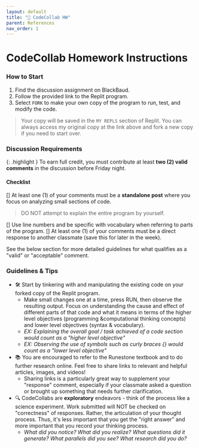 ```yaml
---
layout: default
title: "💬 CodeCollab HW" 
parent: References
nav_order: 1
---
```


# CodeCollab Homework Instructions

### How to Start
1. Find the discussion assignment on BlackBaud.
2. Follow the provided link to the Replit program.
3. Select `FORK` to make your own copy of the program to run, test, and modify the code.
> Your copy will be saved in the `MY REPLS` section of Replit.
> You can always access my original copy at the link above and fork a new copy if you need to start over.
  
### Discussion Requirements

{: .highlight }
To earn full credit, you must contribute at least **two (2) valid comments** in the discussion before Friday night.

#### Checklist
[] At least one (1) of your comments must be a **standalone post** where you focus on analyzing small sections of code.

> DO NOT attempt to explain the entire program by yourself.

[] Use line numbers and be specific with vocabulary when referring to parts of the program.
[] At least one (1) of your comments must be a direct response to another classmate (save this for later in the week).

See the below section for more detailed guidelines for what qualifies as a "valid" or "acceptable" comment.

### Guidelines & Tips

* 🛠️ Start by tinkering with and manipulating the existing code on your forked copy of the Replit program. 
  * Make small changes one at a time, press RUN, then observe the resulting output. Focus on understanding the cause and effect of different parts of that code and what it means in terms of the higher level objectives (programming &computational thinking concepts) and lower level objectives (syntax & vocabulary).
  * *EX: Explaining the overall goal / task achieved of a code section would count as a "higher level objective"*
  * *EX: Observing the use of symbols such as curly braces {} would count as a "lower level objective"*
* 📚 You are encouraged to refer to the Runestone textbook and to do further research online. Feel free to share links to relevant and helpful articles, images, and videos!
  * Sharing links is a particularly great way to supplement your "response" comment, especially if your classmate asked a question or brought up something that needs further clarification.
* 🔍 CodeCollabs are **exploratory** endeavors - think of the process like a science experiment. Work submitted will NOT be checked on "correctness" of responses. Rather, the articulation of your thought process. Thus, it's less important that you get the "right answer" and more important that you record your thinking process.
  * _What did you notice? What did you realize? What questions did it generate? What parallels did you see? What research did you do?_
